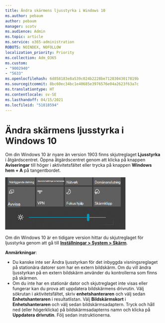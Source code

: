 ```yaml
---
title: Ändra skärmens ljusstyrka i Windows 10
ms.author: pebaum
author: pebaum
manager: scotv
ms.audience: Admin
ms.topic: article
ms.service: o365-administration
ROBOTS: NOINDEX, NOFOLLOW
localization_priority: Priority
ms.collection: Adm_O365
ms.custom:
- "9002940"
- "5633"
ms.openlocfilehash: 6d858183e8a539c024b2228be71283043017819b
ms.sourcegitcommit: 8bc60ec34bc1e40685e3976576e04a2623f63a7c
ms.translationtype: HT
ms.contentlocale: sv-SE
ms.lasthandoff: 04/15/2021
ms.locfileid: "51818594"
---
```

# <a name="change-screen-brightness-in-windows-10"></a>Ändra skärmens ljusstyrka i Windows 10

Om din Windows 10 är nyare än version 1903 finns skjutreglaget **Ljusstyrka** i åtgärdscentret. Öppna åtgärdscentret genom att klicka på knappen **Aviseringar** till höger i aktivitetsfältet eller trycka på knappen **Windows hem + A** på tangentbordet.

![Skjutreglaget för ljusstyrka](media/brightness-slider.png)

Om din Windows 10 är en tidigare version hittar du skjutreglaget för ljusstyrka genom att gå till **[Inställningar > System > Skärm](ms-settings:display?activationSource=GetHelp)**.

**Anmärkningar**:

- Du kanske inte ser Ändra ljusstyrkan för det inbyggda visningsreglaget på stationära datorer som har en extern bildskärm. Om du vill ändra ljusstyrkan på en extern bildskärm använder du kontrollerna som finns på skärmen.
- Om du inte har en stationär dator och skjutreglaget inte visas eller fungerar kan du prova att uppdatera bildskärmens drivrutin. Välj sökrutan i aktivitetsfältet, skriv **enhetshanteraren** och välj sedan **Enhetshanteraren** i resultatlistan. Välj **Bildskärmskort** i **Enhetshanteraren** och välj sedan bildskärmsadaptern. Tryck och håll ned (eller högerklicka) på bildskärmsadapterns namn och klicka på **Uppdatera drivrutin**. Följ sedan instruktionerna.
